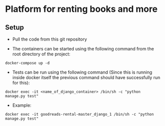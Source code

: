 # Platform for renting books and more
## Setup
* Pull the code from this git repository

* The containers can be started using the following command from the root directory of the project:
```
docker-compose up -d
```

* Tests can be run using the following command 
(Since this is running inside docker itself the previous command should have successfully run for this):
```
docker exec -it <name_of_django_container> /bin/sh -c "python manage.py test"
```
* Example:
```
docker exec -it goodreads-rental-master_django_1 /bin/sh -c "python manage.py test"
```


